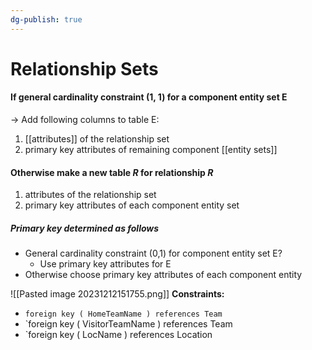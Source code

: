 ```yaml
---
dg-publish: true
---
```

# Relationship Sets
#### If general cardinality constraint (1, 1) for a component entity set E
→ Add following columns to table E:
1. [[attributes]] of the relationship set
2. primary key attributes of remaining component [[entity sets]]
#### Otherwise make a new table $R$ for relationship $R$
1. attributes of the relationship set
2. primary key attributes of each component entity set
##### Primary key determined as follows
* General cardinality constraint (0,1) for component entity set E?
	* Use primary key attributes for E
* Otherwise choose primary key attributes of each component entity

![[Pasted image 20231212151755.png]]
**Constraints:**
* `foreign key ( HomeTeamName ) references Team`
* `foreign key ( VisitorTeamName ) references Team
* `foreign key ( LocName ) references Location